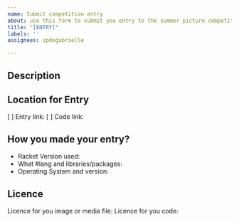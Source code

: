 ```yaml
---
name: Submit competition entry
about: use this form to submit you entry to the summer picture competition
title: "[ENTRY]"
labels: ''
assignees: spdegabrielle

---
```


<!--- Name your entry in the Title above -->

## Description
<!--- Provide a description of your entry -->

## Location for Entry
<!--- Provide a link to your entry and the code required to recreate it -->
[ ] Entry link: <!-- link to final image or media file -->
[ ] Code link: <!-- link to code in GitHub repo of Gist -->

## How you made your entry?
<!--- What #lang and libraries/packages -->
<!--- Include details required to run your entry -->
* Racket Version used:
* What #lang and libraries/packages:
* Operating System and version:

## Licence

Licence for you image or media file:  <!-- Your choice. We suggest https://creativecommons.org/licenses/by-sa/4.0/ -->
Licence for you code: <!-- Youe choice. We suggest MIT/Apache 2 like Racket -->

